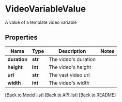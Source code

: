 # VideoVariableValue

A value of a template video variable

## Properties
Name | Type | Description | Notes
------------ | ------------- | ------------- | -------------
**duration** | **str** | The video&#39;s duration | 
**height** | **int** | The video&#39;s height | 
**url** | **str** | The vast video url | 
**width** | **int** | The video&#39;s width | 

[[Back to Model list]](../README.md#documentation-for-models) [[Back to API list]](../README.md#documentation-for-api-endpoints) [[Back to README]](../README.md)


